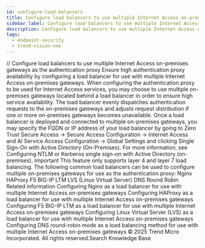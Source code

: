 ```yaml
---
id: configure-load-balancers
title: Configure load balancers to use multiple Internet Access on-premises gateways as the authentication proxy
sidebar_label: Configure load balancers to use multiple Internet Access on-premises gateways as the authentication proxy
description: Configure load balancers to use multiple Internet Access on-premises gateways as the authentication proxy
tags:
  - endpoint-security
  - trend-vision-one
---
```


/*<![CDATA[*/ $('#title').html($('meta[name=map-description]').attr('content')); /*]]>*/ Configure load balancers to use multiple Internet Access on-premises gateways as the authentication proxy Ensure high authentication proxy availability by configuring a load balancer for use with multiple Internet Access on-premises gateways. When configuring the authentication proxy to be used for Internet Access services, you may choose to use multiple on-premises gateways located behind a load balancer in order to ensure high service availability. The load balancer evenly dispatches authentication requests to the on-premises gateways and adjusts request distribution if one or more on-premises gateways becomes unavailable. Once a load balancer is deployed and connected to multiple on-premises gateways, you may specify the FQDN or IP address of your load balancer by going to Zero Trust Secure Access → Secure Access Configuration → Internet Access and AI Service Access Configuration → Global Settings and clicking Single Sign-On with Active Directory (On-Premises). For more information, see Configuring NTLM or Kerberos single sign-on with Active Directory (on-premises). Important This feature only supports layer 4 and layer 7 load balancing. The following common load balancers can be used to configure multiple on-premises gateways for use as the authentication proxy: Nginx HAProxy F5 BIG-IP LTM LVS (Linux Virtual Server) DNS Round Robin Related information Configuring Nginx as a load balancer for use with multiple Internet Access on-premises gateways Configuring HAProxy as a load balancer for use with multiple Internet Access on-premises gateways Configuring F5 BIG-IP LTM as a load balancer for use with multiple Internet Access on-premises gateways Configuring Linux Virtual Server (LVS) as a load balancer for use with multiple Internet Access on-premises gateways Configuring DNS round-robin mode as a load balancing method for use with multiple Internet Access on-premises gateways © 2025 Trend Micro Incorporated. All rights reserved.Search Knowledge Base